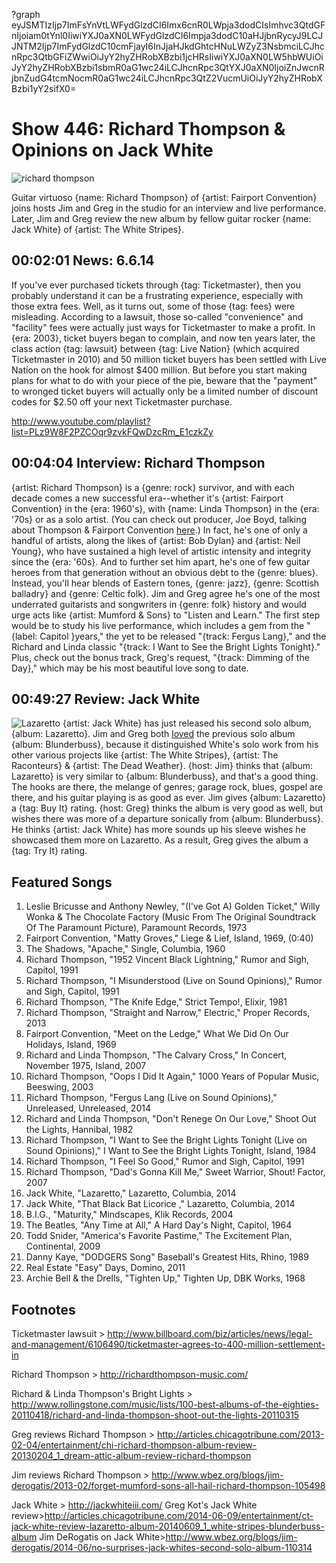 ?graph eyJSMTIzIjp7ImFsYnVtLWFydGlzdCI6Imx6cnR0LWpja3dodCIsImhvc3QtdGFnIjoiam0tYnl0IiwiYXJ0aXN0LWFydGlzdCI6Impja3dodC10aHJjbnRycyJ9LCJJNTM2Ijp7ImFydGlzdC10cmFjayI6InJjaHJkdGhtcHNuLWZyZ3NsbmciLCJhcnRpc3QtbGFiZWwiOiJyY2hyZHRobXBzbi1jcHRsIiwiYXJ0aXN0LW5hbWUiOiJyY2hyZHRobXBzbi1sbmR0aG1wc24iLCJhcnRpc3QtYXJ0aXN0IjoiZnJwcnRjbnZudG4tcmNocmR0aG1wc24iLCJhcnRpc3QtZ2VucmUiOiJyY2hyZHRobXBzbi1yY2sifX0=

# Show 446: Richard Thompson & Opinions on Jack White

![richard thompson](http://static.soundopinions.org/images/2014/thompson_web.jpg)

Guitar virtuoso {name: Richard Thompson} of {artist: Fairport Convention} joins hosts Jim and Greg in the studio for an interview and live performance. Later, Jim and Greg review the new album by fellow guitar rocker {name: Jack White} of {artist: The White Stripes}.

## 00:02:01 News: 6.6.14
If you've ever purchased tickets through {tag: Ticketmaster}, then you probably understand it can be a frustrating experience, especially with those extra fees.  Well, as it turns out, some of those {tag: fees} were misleading. According to a lawsuit, those so-called "convenience" and "facility" fees were actually just ways for Ticketmaster to make a profit. In {era: 2003}, ticket buyers began to complain, and now ten years later, the class action {tag: lawsuit} between {tag: Live Nation} (which acquired Ticketmaster in 2010) and 50 million ticket buyers has been settled with Live Nation on the hook for almost $400 million. But before you start making plans for what to do with your piece of the pie, beware that the "payment" to wronged ticket buyers will actually only be a limited number of discount codes for $2.50 off your next Ticketmaster purchase. 

http://www.youtube.com/playlist?list=PLz9W8F2PZCOqr9zvkFQwDzcRm_E1czkZy

## 00:04:04 Interview: Richard Thompson
{artist: Richard Thompson} is a {genre: rock} survivor, and with each decade comes a new successful era--whether it's {artist: Fairport Convention} in the {era: 1960's}, with {name: Linda Thompson} in the {era: '70s} or as a solo artist. (You can check out producer, Joe Boyd, talking about Thompson & Fairport Convention [here](/show/387/#joeboyd).) In fact, he's one of only a handful of artists, along the likes of {artist: Bob Dylan} and {artist: Neil Young}, who have sustained a high level of artistic intensity and integrity since the {era: '60s}. And to further set him apart, he's one of few guitar heroes from that generation without an obvious debt to the {genre: blues}. Instead, you'll hear blends of Eastern tones, {genre: jazz}, {genre: Scottish balladry} and {genre: Celtic folk}. Jim and Greg agree he's one of the most underrated guitarists and songwriters in {genre: folk} history and would urge acts like {artist: Mumford & Sons} to "Listen and Learn." The first step would be to study his live performance, which includes a gem from the "{label: Capitol }years," the yet to be released "{track: Fergus Lang}," and the Richard and Linda classic "{track: I Want to See the Bright Lights Tonight}." Plus, check out the bonus track, Greg's request, "{track: Dimming of the Day}," which may be his most beautiful love song to date. 


## 00:49:27 Review: Jack White
![Lazaretto](http://is4.mzstatic.com/image/thumb/Music2/v4/15/57/2a/15572ad7-d59d-9a5a-94c3-5df973308289/source/600x600bb.jpg "826980/855605167")
{artist: Jack White} has just released his second solo album, {album: Lazaretto}. Jim and Greg both [loved](http://www.soundopinions.org/show/335/review/jackwhite) the previous solo album {album: Blunderbuss}, because it distinguished White's solo work from his other various projects like {artist: The White Stripes}, {artist: The Raconteurs} & {artist: The Dead Weather}. {host: Jim} thinks that {album: Lazaretto} is very similar to {album: Blunderbuss}, and that's a good thing. The hooks are there, the melange of genres; garage rock, blues, gospel are there, and his guitar playing is as good as ever. Jim gives {album: Lazaretto} a {tag: Buy It} rating. {host: Greg} thinks the album is very good as well, but wishes there was more of a departure sonically from {album: Blunderbuss}. He thinks {artist: Jack White} has more sounds up his sleeve wishes he showcased them more on Lazaretto. As a result, Greg gives the album a {tag: Try It} rating.


## Featured Songs
1. Leslie Bricusse and Anthony Newley, "(I've Got A) Golden Ticket," Willy Wonka & The Chocolate Factory (Music From The Original Soundtrack Of The Paramount Picture), Paramount Records, 1973
1. Fairport Convention, "Matty Groves," Liege & Lief, Island, 1969, (0:40)
1. The Shadows, "Apache," Single, Columbia, 1960
1. Richard Thompson, "1952 Vincent Black Lightning," Rumor and Sigh, Capitol, 1991 
1. Richard Thompson, "I Misunderstood (Live on Sound Opinions)," Rumor and Sigh, Capitol, 1991 
1. Richard Thompson, "The Knife Edge," Strict Tempo!, Elixir, 1981 
1. Richard Thompson, "Straight and Narrow," Electric," Proper Records, 2013 
1. Fairport Convention, "Meet on the Ledge," What We Did On Our Holidays, Island, 1969 
1. Richard and Linda Thompson, "The Calvary Cross," In Concert, November 1975, Island, 2007 
1. Richard Thompson, "Oops I Did It Again," 1000 Years of Popular Music, Beeswing, 2003 
1. Richard Thompson, "Fergus Lang (Live on Sound Opinions)," Unreleased, Unreleased, 2014
1. Richard and Linda Thompson, "Don't Renege On Our Love," Shoot Out the Lights, Hannibal, 1982 
1. Richard Thompson, "I Want to See the Bright Lights Tonight (Live on Sound Opinions)," I Want to See the Bright Lights Tonight, Island, 1984 
1. Richard Thompson, "I Feel So Good," Rumor and Sigh, Capitol, 1991 
1. Richard Thompson, "Dad's Gonna Kill Me," Sweet Warrior, Shout! Factor, 2007 
1. Jack White, "Lazaretto," Lazaretto, Columbia, 2014
2. Jack White, "That Black Bat Licorice ," Lazaretto, Columbia, 2014
3. B.I.G., "Maturity," Mindscapes, Klik Records, 2004
4. The Beatles, "Any Time at All," A Hard Day's Night, Capitol, 1964
5. Todd Snider, "America's Favorite Pastime," The Excitement Plan, Continental, 2009
6. Danny Kaye, "DODGERS Song" Baseball's Greatest Hits, Rhino, 1989
7. Real Estate "Easy" Days, Domino, 2011
8. Archie Bell & the Drells, "Tighten Up," Tighten Up, DBK Works, 1968

## Footnotes

Ticketmaster lawsuit > http://www.billboard.com/biz/articles/news/legal-and-management/6106490/ticketmaster-agrees-to-400-million-settlement-in

Richard Thompson >
http://richardthompson-music.com/

Richard & Linda Thompson's Bright Lights > 
http://www.rollingstone.com/music/lists/100-best-albums-of-the-eighties-20110418/richard-and-linda-thompson-shoot-out-the-lights-20110315

Greg reviews Richard Thompson > http://articles.chicagotribune.com/2013-02-04/entertainment/chi-richard-thompson-album-review-20130204_1_dream-attic-album-review-richard-thompson

Jim reviews Richard Thompson > http://www.wbez.org/blogs/jim-derogatis/2013-02/forget-mumford-sons-all-hail-richard-thompson-105498

Jack White > http://jackwhiteiii.com/
Greg Kot's Jack White review>http://articles.chicagotribune.com/2014-06-09/entertainment/ct-jack-white-review-lazaretto-album-20140609_1_white-stripes-blunderbuss-album
Jim DeRogatis on Jack White>http://www.wbez.org/blogs/jim-derogatis/2014-06/no-surprises-jack-whites-second-solo-album-110314